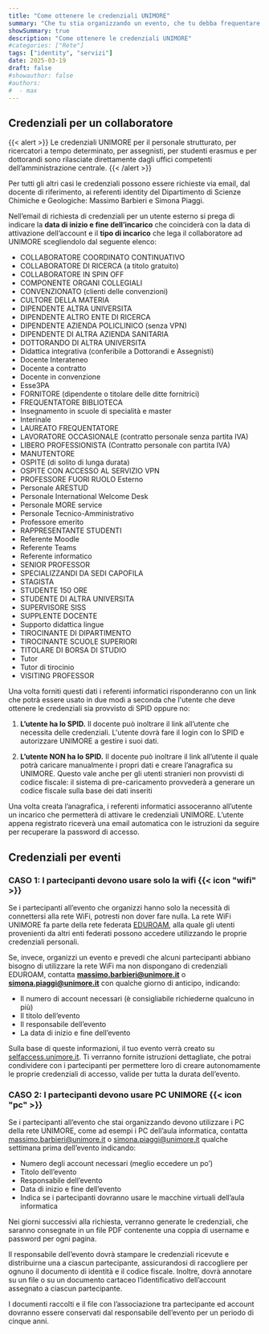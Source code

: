 ```yaml
---
title: "Come ottenere le credenziali UNIMORE"
summary: "Che tu stia organizzando un evento, che tu debba frequentare il DSCG per un periodo di tempo, in questa guida puoi trovare come ottenere le credenziali UNIMORE"
showSummary: true
description: "Come ottenere le credenziali UNIMORE"
#categories: ["Rete"]
tags: ["identity", "servizi"]
date: 2025-03-19
draft: false
#showauthor: false
#authors:
#  - max
---
```


## Credenziali per un collaboratore

{{< alert >}}
Le credenziali UNIMORE per il personale strutturato, per ricercatori a tempo determinato, per assegnisti, per studenti erasmus e per dottorandi sono rilasciate direttamente dagli uffici competenti dell’amministrazione centrale.
{{< /alert >}}

Per tutti gli altri casi le credenziali possono essere richieste via email, dal docente di riferimento, ai referenti identity del Dipartimento di Scienze Chimiche e Geologiche: Massimo Barbieri e Simona Piaggi.

Nell’email di richiesta di credenziali per un utente esterno si prega di indicare la **data di inizio e fine dell’incarico** che coinciderà con la data di attivazione dell’account e il **tipo di incarico** che lega il collaboratore ad UNIMORE scegliendolo dal seguente elenco:

- COLLABORATORE COORDINATO CONTINUATIVO
- COLLABORATORE DI RICERCA (a titolo gratuito)
- COLLABORATORE IN SPIN OFF
- COMPONENTE ORGANI COLLEGIALI
- CONVENZIONATO (clienti delle convenzioni)
- CULTORE DELLA MATERIA
- DIPENDENTE ALTRA UNIVERSITA
- DIPENDENTE ALTRO ENTE DI RICERCA
- DIPENDENTE AZIENDA POLICLINICO (senza VPN)
- DIPENDENTE DI ALTRA AZIENDA SANITARIA
- DOTTORANDO DI ALTRA UNIVERSITA
- Didattica integrativa (conferibile a Dottorandi e Assegnisti)
- Docente Interateneo
- Docente a contratto
- Docente in convenzione
- Esse3PA
- FORNITORE (dipendente o titolare delle ditte fornitrici)
- FREQUENTATORE BIBLIOTECA
- Insegnamento in scuole di specialità e master
- Interinale
- LAUREATO FREQUENTATORE
- LAVORATORE OCCASIONALE (contratto personale senza partita IVA)
- LIBERO PROFESSIONISTA (Contratto personale con partita IVA)
- MANUTENTORE
- OSPITE (di solito di lunga durata)
- OSPITE CON ACCESSO AL SERVIZIO VPN
- PROFESSORE FUORI RUOLO Esterno
- Personale ARESTUD
- Personale International Welcome Desk
- Personale MORE service
- Personale Tecnico-Amministrativo
- Professore emerito
- RAPPRESENTANTE STUDENTI
- Referente Moodle
- Referente Teams
- Referente informatico
- SENIOR PROFESSOR
- SPECIALIZZANDI DA SEDI CAPOFILA
- STAGISTA
- STUDENTE 150 ORE
- STUDENTE DI ALTRA UNIVERSITA
- SUPERVISORE SISS
- SUPPLENTE DOCENTE
- Supporto didattica lingue
- TIROCINANTE DI DIPARTIMENTO
- TIROCINANTE SCUOLE SUPERIORI
- TITOLARE DI BORSA DI STUDIO
- Tutor
- Tutor di tirocinio
- VISITING PROFESSOR

Una volta forniti questi dati i referenti informatici risponderanno con un link che potrà essere usato in due modi a seconda che l'utente che deve ottenere le credenziali sia provvisto di SPID oppure no:

1. **L’utente ha lo SPID.** Il docente può inoltrare il link all’utente che necessita delle credenziali. L'utente dovrà fare il login con lo SPID e autorizzare UNIMORE a gestire i suoi dati.

2. **L’utente NON ha lo SPID.** Il docente può inoltrare il link all’utente il quale potrà caricare manualmente i propri dati e creare l’anagrafica su UNIMORE. Questo vale anche per gli utenti stranieri non provvisti di codice fiscale: il sistema di pre-caricamento provvederà a generare un codice fiscale sulla base dei dati inseriti

Una volta creata l’anagrafica, i referenti informatici assoceranno all’utente un incarico che permetterà di attivare le credenziali UNIMORE. L’utente appena registrato riceverà una email automatica con le istruzioni da seguire per recuperare la password di accesso.

## Credenziali per eventi

### CASO 1: I partecipanti devono usare solo la wifi {{< icon "wifi" >}}

Se i partecipanti all’evento che organizzi hanno solo la necessità di connettersi alla rete WiFi, potresti non dover fare nulla. La rete WiFi UNIMORE fa parte della rete federata [EDUROAM](https://eduroam.unimore.it/), alla quale gli utenti provenienti da altri enti federati possono accedere utilizzando le proprie credenziali personali.

Se, invece, organizzi un evento e prevedi che alcuni partecipanti abbiano bisogno di utilizzare la rete WiFi ma non dispongano di credenziali EDUROAM, contatta **massimo.barbieri@unimore.it** o **simona.piaggi@unimore.it** con qualche giorno di anticipo, indicando:

- Il numero di account necessari (è consigliabile richiederne qualcuno in più)
- Il titolo dell’evento
- Il responsabile dell’evento
- La data di inizio e fine dell’evento

Sulla base di queste informazioni, il tuo evento verrà creato su [selfaccess.unimore.it](https://selfaccess.unimore.it).
Ti verranno fornite istruzioni dettagliate, che potrai condividere con i partecipanti per permettere loro di creare autonomamente le proprie credenziali di accesso, valide per tutta la durata dell’evento.



### CASO 2: I partecipanti devono usare PC UNIMORE {{< icon "pc" >}}

Se i partecipanti all’evento che stai organizzando devono utilizzare i PC della rete UNIMORE, come ad esempi i PC dell’aula informatica, contatta massimo.barbieri@unimore.it o simona.piaggi@unimore.it qualche settimana prima dell’evento indicando:

- Numero degli account necessari (meglio eccedere un po’)
- Titolo dell’evento
- Responsabile dell’evento
- Data di inizio e fine dell’evento
- Indica se i partecipanti dovranno usare le macchine virtuali dell’aula informatica

Nei giorni successivi alla richiesta, verranno generate le credenziali, che saranno consegnate in un file PDF contenente una coppia di username e password per ogni pagina.

Il responsabile dell’evento dovrà stampare le credenziali ricevute e distribuirne una a ciascun partecipante, assicurandosi di raccogliere per ognuno il documento di identità e il codice fiscale. Inoltre, dovrà annotare su un file o su un documento cartaceo l’identificativo dell’account assegnato a ciascun partecipante.

I documenti raccolti e il file con l’associazione tra partecipante ed account dovranno essere conservati dal responsabile dell’evento per un periodo di cinque anni.

